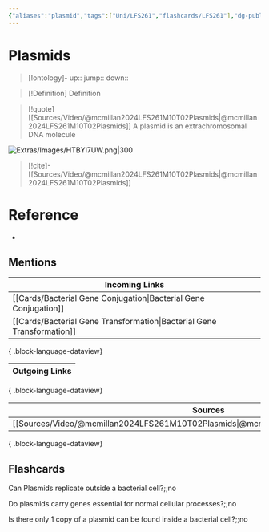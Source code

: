 ```yaml
---
{"aliases":"plasmid","tags":["Uni/LFS261","flashcards/LFS261"],"dg-publish":true,"permalink":"/cards/plasmids/","dgPassFrontmatter":true}
---
```


# Plasmids

> [!ontology]-
> up:: 
> jump:: 
> down:: 

> [!Definition] Definition
> 

> [!quote] [[Sources/Video/@mcmillan2024LFS261M10T02Plasmids\|@mcmillan2024LFS261M10T02Plasmids]]
> A plasmid is an extrachromosomal DNA molecule

![Extras/Images/HTBYI7UW.png|300](/img/user/Extras/Images/HTBYI7UW.png)
> [!cite]-
> [[Sources/Video/@mcmillan2024LFS261M10T02Plasmids\|@mcmillan2024LFS261M10T02Plasmids]]

# Reference
- 

## Mentions

| Incoming Links                                                            |
| ------------------------------------------------------------------------- |
| [[Cards/Bacterial Gene Conjugation\|Bacterial Gene Conjugation]]       |
| [[Cards/Bacterial Gene Transformation\|Bacterial Gene Transformation]] |

{ .block-language-dataview}

| Outgoing Links |
| -------------- |

{ .block-language-dataview}

| Sources                                                                                   |
| ----------------------------------------------------------------------------------------- |
| [[Sources/Video/@mcmillan2024LFS261M10T02Plasmids\|@mcmillan2024LFS261M10T02Plasmids]] |

{ .block-language-dataview}

## Flashcards 

Can Plasmids replicate outside a bacterial cell?;;no
<!--SR:!2024-05-18,3,250-->

Do plasmids carry genes essential for normal cellular processes?;;no
<!--SR:!2024-05-18,3,250-->

Is there only 1 copy of a plasmid can be found inside a bacterial cell?;;no
<!--SR:!2024-05-18,3,250-->